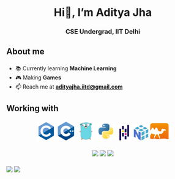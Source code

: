 <h1 align="center">Hi👋, I’m Aditya Jha</h1>
<h3 align="center">CSE Undergrad, IIT Delhi</h3>

<h2 align="left">About me</h2>

###

- 📚 Currently learning **Machine Learning**
- 🎮 Making **Games**
- 📫 Reach me at **adityajha.iitd@gmail.com**

###

<h2 align="left">Working with</h2>

###

<div align="center">
  <a href="https://www.learn-c.org/" target="_blank"><img src="https://raw.githubusercontent.com/devicons/devicon/master/icons/c/c-original.svg" height="48" /></a>
  <a href="https://cplusplus.com/" target="_blank"><img src="https://raw.githubusercontent.com/devicons/devicon/master/icons/cplusplus/cplusplus-original.svg" height="48" /></a>
  <a href="https://go.dev/learn/" target="_blank"><img src="https://raw.githubusercontent.com/devicons/devicon/master/icons/go/go-original.svg" height="48" /></a>
  <a href="https://www.python.org/" target="_blank"><img src="https://raw.githubusercontent.com/devicons/devicon/master/icons/python/python-original.svg" height="48" /></a>
  <a href="https://pandas.pydata.org/docs/"><img src="https://raw.githubusercontent.com/devicons/devicon/master/icons/pandas/pandas-original.svg" height="40" /></a>
  <a href="https://numpy.org/doc/stable/"><img src="https://raw.githubusercontent.com/devicons/devicon/master/icons/numpy/numpy-original.svg" height="40" /></a>
  <a href="https://ocaml.org/" target="_blank"><img src="https://raw.githubusercontent.com/devicons/devicon/master/icons/ocaml/ocaml-original.svg" height="48" /></a>
</div>

###

<div align="center">
  <img src="https://github-readme-stats.vercel.app/api?username=adityjhaa&hide_title=true&show_icons=true&theme=radical&locale=en&hide_border=true" height="160" />
  <img src="https://github-readme-stats.vercel.app/api/top-langs?username=adityjhaa&locale=en&hide_title=true&layout=compact&card_width=320&langs_count=6&theme=radical&hide_border=true" height="160" />
  <img src="https://streak-stats.demolab.com?user=adityjhaa&locale=en&mode=daily&theme=radical&hide_border=true" height="160" />
</div>

###

<p align="left">
<a href="https://www.linkedin.com/in/adityjhaa/" target="_blank"><img src="https://raw.githubusercontent.com/rahuldkjain/github-profile-readme-generator/master/src/images/icons/Social/linked-in-alt.svg" height="40"/></a>
<a href="https://twitter.com/adityjhaa" target="_blank"><img src="https://raw.githubusercontent.com/rahuldkjain/github-profile-readme-generator/master/src/images/icons/Social/twitter.svg" height="40"/></a>
</p>

###

###
